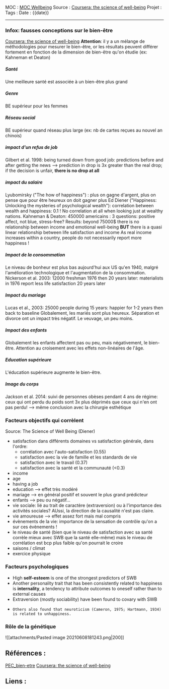 MOC		: [MOC Wellbeing](MOC%20Wellbeing.md)
Source	: [Coursera: the science of well-being](https://www.coursera.org/learn/the-science-of-well-being/home/welcome)
Projet	:
Tags	:
Date	: {{date}}
***


### Infox: fausses conceptions sur le bien-être
[Coursera: the science of well-being](https://www.coursera.org/learn/the-science-of-well-being/home/welcome)
**Attention**: il y a un mélange de méthodologies pour mesurer le bien-être, or les résultats peuvent différer fortement en fonction de la dimension de bien-être qu'on étudie (ex: Kahneman et Deaton)
##### Santé
Une meilleure santé est associée à un bien-être plus grand
##### Genre
BE supérieur pour les femmes
##### Réseau social
BE supérieur quand réseau plus large (ex: nb de cartes reçues au nouvel an chinois)
##### impact d'un refus de job
Gilbert et al. 1998: being turned down from good job: predictions before and after getting the news --> prediction in drop is 3x greater than the real drop; if the decision is unfair, **there is no drop at all** 
##### impact du salaire
Lyubomirsky ("The how of happiness") : plus on gagne d'argent, plus on pense que pour être heureux on doit gagner plus
Ed Diener ("Happiness: Unlocking the mysteries of psychological wealth"): correlation between wealth and happiness: 0.1 ! No correlation at all when looking just at wealthy nations. 
Kahneman & Deaton: 450000 americains : 3 questions: positive affect, not blue, stress-free? Results: beyond 75000$ there is no relationship between income and emotional well-being **BUT** there is a quasi linear relationship between life satisfaction and income 
 As real income increases within a country, people do not necessarily report more happiness !
##### Impact de la consommation
Le niveau de bonheur est plus bas aujourd'hui aux US qu'en 1940, malgré l'amélioration technologique et l'augmentation de la consommation. 
Nickerson et al. 2003: 12000 freshman 1976 then 20 years later: materialists in 1976 report less life satisfaction 20 years later
##### Impact du mariage
Lucas et al., 2003: 25000 people during 15 years: happier for 1-2 years then back to baseline
Globalement, les mariés sont plus heureux. Séparation et divorce ont un impact très négatif. Le veuvage, un peu moins. 
##### Impact des enfants
Globalement les enfants affectent pas ou peu, mais négativement, le bien-être. Attention au croisement avec les effets non-linéaires de l'âge. 
##### Education supérieure
L'éducation supérieure augmente le bien-être. 
##### Image du corps
Jackson et al. 2014: suivi de personnes obèses pendant 4 ans de régime: ceux qui ont perdu du poids sont 3x plus déprimés que ceux qui n'en ont pas perdu! 
--> même conclusion avec la chirurgie esthétique

### Facteurs objectifs qui corrèlent
Source: The Science of Well Being (Diener) 
- satisfaction dans différents domaines vs satisfaction générale, dans l'ordre:
	- corrélation avec l'auto-satisfaction (0.55)
	- satisfaction avec la vie de famille et les standards de vie
	- satisfaction avec le travail (0.37)
	- satisfaction avec la santé et la communauté (<0.3)
- income
- age
- having a job
- education --> effet très modéré
- mariage --> en général positif et souvent le plus grand prédicteur
- enfants --> peu ou négatif... 
- vie sociale:  lié au trait de caractère (extraversion) ou à l'importance des activités sociales? AUssi, la direction de la causalité n'est pas claire. 
- vie amoureuse --> effet assez fort mais mal compris
- évènements de la vie: importance de la sensation de contrôle qu'on a sur ces évènements ! 
- le niveau de santé (bien que le niveau de satisfaction avec sa santé corrèle mieux avec SWB que la santé elle-même) mais le niveau de corrélation est bcp plus faible qu'on pourrait le croire
- saisons / climat
- exercice physique

### Facteurs psychologiques
-  High **self-esteem** is one of the strongest predictors of SWB
-   Another personality trait that has been consistently related to happiness is **internality**, a tendency to attribute outcomes to oneself rather than to external causes
-    Extraversion (mostly sociability) have been found to covary with SWB
-     Others also found that neuroticism (Cameron, 1975; Hartmann, 1934) is related to unhappiness.

### Rôle de la génétique
![[attachments/Pasted image 20210608181243.png|200]]



## Références : 
[PEC_bien-etre](attachments/PEC_bien-etre.pdf)
[Coursera: the science of well-being](https://www.coursera.org/learn/the-science-of-well-being/home/welcome)

## Liens :